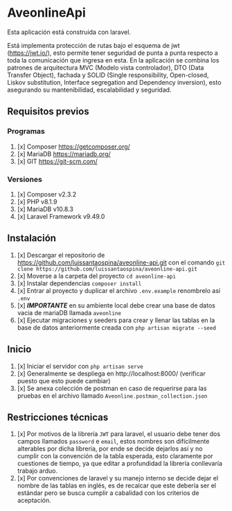 # AveonlineApi
Esta aplicación está construida con laravel.

Está implementa protección de rutas bajo el esquema de jwt (https://jwt.io/), esto permite tener seguridad de punta a punta respecto a toda la comunicación que ingresa en esta.
En la aplicación se combina los patrones de arquitectura MVC (Modelo vista controlador), DTO (Data Transfer Object), fachada y SOLID (Single responsibility, Open-closed, Liskov substitution, Interface segregation and Dependency inversion), esto asegurando su mantenibilidad, escalabilidad y seguridad.


## Requisitos previos

### Programas
1. [x] Composer https://getcomposer.org/
2. [x] MariaDB https://mariadb.org/
3. [x] GIT https://git-scm.com/

### Versiones
1. [x] Composer v2.3.2
2. [x] PHP v8.1.9
3. [x] MariaDB v10.8.3
4. [x] Laravel Framework v9.49.0

## Instalación
1. [x] Descargar el repositorio de https://github.com/luissantaospina/aveonline-api.git con el comando `git clone https://github.com/luissantaospina/aveonline-api.git`
2. [x] Moverse a la carpeta del proyecto `cd aveonline-api`
3. [x] Instalar dependencias `composer install`
4. [x] Entrar al proyecto y duplicar el archivo `.env.example` renombrelo así `.env`
5. [x] **_IMPORTANTE_** en su ambiente local debe crear una base de datos vacia de mariaDB llamada `aveonline`
6. [x] Ejecutar migraciones y seeders para crear y llenar las tablas en la base de datos anteriormente creada con `php artisan migrate --seed`

## Inicio
1. [x] Iniciar el servidor con `php artisan serve`
2. [x] Generalmente se despliega en http://localhost:8000/ (verificar puesto que esto puede cambiar)
3. [x] Se anexa colección de postman en caso de requerirse para las pruebas en el archivo llamado `Aveonline.postman_collection.json`

## Restricciones técnicas
1. [x] Por motivos de la librería `JWT` para laravel, el usuario debe tener dos campos llamados `password` e `email`, estos nombres son difícilmente alterables por dicha librería, por ende se decide dejarlos así y no cumplir con la convención de la tabla esperada, esto claramente por cuestiones de tiempo, ya que editar a profundidad la librería conllevaría trabajo arduo. 
2. [x] Por convenciones de laravel y su manejo interno se decide dejar el nombre de las tablas en inglés, es de recalcar que este debería ser el estándar pero se busca cumplir a cabalidad con los criterios de aceptación.
